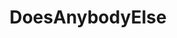 ---
title: DoesAnybodyElse
crosslinks:
- AskReddit
- xkcd
- explainlikeimfive
- titlegore
- NoStupidQuestions
- stationery
- intrusivethoughts
- tipofmytongue
- DAE
- ihavesex
- languagelearning
- childfree
- osugame
- philosophy
- shitpost
- announcements
- pics
- The_Donald
- evenwithcontext
- modnews
---